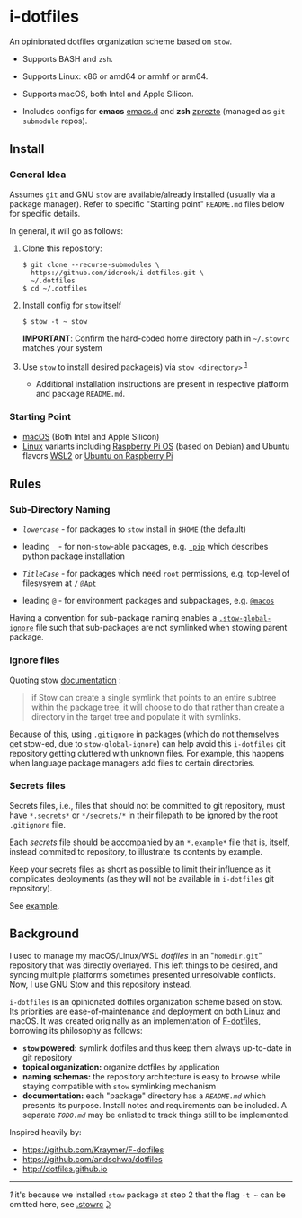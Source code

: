 i-dotfiles
==========

An opinionated dotfiles organization scheme based on `stow`.

-	Supports BASH and `zsh`.

-	Supports Linux: x86 or amd64 or armhf or arm64.

-	Supports macOS, both Intel and Apple Silicon.

-	Includes configs for **emacs** [emacs.d](https://github.com/idcrook/.emacs.d) and **zsh** [zprezto](https://github.com/idcrook/prezto) (managed as `git submodule` repos).

Install
-------

### General Idea

Assumes `git` and GNU `stow` are available/already installed (usually via a package manager). Refer to specific "Starting point" `README.md` files below for specific details.

In general, it will go as follows:

1.	Clone this repository:

	```console
	$ git clone --recurse-submodules \
	  https://github.com/idcrook/i-dotfiles.git \
	  ~/.dotfiles
	$ cd ~/.dotfiles
	```

1.	Install config for `stow` itself

	```console
	$ stow -t ~ stow
	```

	**IMPORTANT**: Confirm the hard-coded home directory path in `~/.stowrc` matches your system

2.	Use `stow` to install desired package(s) via `stow <directory>` <sup id="a1">[1](#f1)</sup>

	-	Additional installation instructions are present in respective platform and package `README.md`.

### Starting Point

-	[macOS](%40macos/README-macos.md) (Both Intel and Apple Silicon)
-	[Linux](%40linux/README.md) variants including [Raspberry Pi OS](%40linux/README-RasPiOS.md) (based on Debian) and Ubuntu flavors [WSL2](%40linux/README-Ubuntu-WSL2-20.04.md) or [Ubuntu on Raspberry Pi](%40linux/README-Ubuntu-on-RasPi.md)

Rules
-----

### Sub-Directory Naming

-	*`lowercase`* - for packages to `stow` install in `$HOME` (the default)

-	leading `_` - for non-`stow`-able packages, e.g. [`_pip`](https://github.com/idcrook/i-dotfiles/blob/main/_pip) which describes python package installation

-	*`TitleCase`* - for packages which need `root` permissions, e.g. top-level of filesysyem at `/` [`@Apt`](https://github.com/idcrook/i-dotfiles/tree/main/%40linux/%40Apt)

-	leading `@` - for environment packages and subpackages, e.g. [`@macos`](https://github.com/idcrook/i-dotfiles/blob/main/%40macos/)

Having a convention for sub-package naming enables a [`.stow-global-ignore`](https://github.com/idcrook/i-dotfiles/blob/main/stow/.stow-global-ignore#L6) file such that sub-packages are not symlinked when stowing parent package.

### Ignore files

Quoting stow [documentation](https://www.gnu.org/software/stow/manual/html_node/Installing-Packages.html#Installing-Packages) :

> if Stow can create a single symlink that points to an entire subtree within the package tree, it will choose to do that rather than create a directory in the target tree and populate it with symlinks.

Because of this, using `.gitignore` in packages (which do not themselves get stow-ed, due to `stow-global-ignore`) can help avoid this `i-dotfiles` git repository getting cluttered with unknown files. For example, this happens when language package managers add files to certain directories.

### Secrets files

Secrets files, i.e., files that should not be committed to git repository, must have `*.secrets*` or `*/secrets/*` in their filepath to be ignored by the root `.gitignore` file.

Each *secrets* file should be accompanied by an `*.example*` file that is, itself, instead commited to repository, to illustrate its contents by example.

Keep your secrets files as short as possible to limit their influence as it complicates deployments (as they will not be available in `i-dotfiles` git repository).

See [example](https://github.com/idcrook/i-dotfiles/blob/main/git/.config/git/config.secrets.example).

Background
----------

I used to manage my macOS/Linux/WSL *dotfiles* in an "`homedir.git`" repository that was directly overlayed. This left things to be desired, and syncing multiple platforms sometimes presented unresolvable conflicts. Now, I use GNU Stow and this repository instead.

`i-dotfiles` is an opinionated dotfiles organization scheme based on stow. Its priorities are ease-of-maintenance and deployment on both Linux and macOS. It was created originally as an implementation of [F-dotfiles](https://github.com/Kraymer/F-dotfiles), borrowing its philosophy as follows:

-	**`stow` powered:** symlink dotfiles and thus keep them always up-to-date in git repository
-	**topical organization:** organize dotfiles by application
-	**naming schemas:** the repository architecture is easy to browse while staying compatible with `stow` symlinking mechanism
-	**documentation:** each "package" directory has a *`README.md`* which presents its purpose. Install notes and requirements can be included. A separate *`TODO.md`* may be enlisted to track things still to be implemented.

Inspired heavily by:

-	https://github.com/Kraymer/F-dotfiles
-	https://github.com/andschwa/dotfiles
-	http://dotfiles.github.io

---

<i id="f1">1</i> it's because we installed `stow` package at step 2 that the flag `-t ~` can be omitted here, see [.stowrc](https://github.com/idcrook/i-dotfiles/blob/main/stow/.stowrc) [⤸](#a1)
